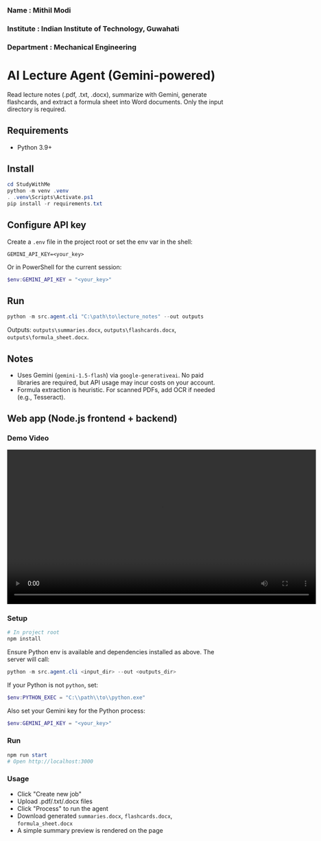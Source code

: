 


### Name : Mithil Modi
### Institute : Indian Institute of Technology, Guwahati
### Department : Mechanical Engineering



# AI Lecture Agent (Gemini-powered)

Read lecture notes (.pdf, .txt, .docx), summarize with Gemini, generate flashcards, and extract a formula sheet into Word documents. Only the input directory is required.

## Requirements
- Python 3.9+

## Install
```powershell
cd StudyWithMe
python -m venv .venv
. .venv\Scripts\Activate.ps1
pip install -r requirements.txt
```

## Configure API key
Create a `.env` file in the project root or set the env var in the shell:
```
GEMINI_API_KEY=<your_key>
```
Or in PowerShell for the current session:
```powershell
$env:GEMINI_API_KEY = "<your_key>"
```

## Run
```powershell
python -m src.agent.cli "C:\path\to\lecture_notes" --out outputs
```
Outputs: `outputs\summaries.docx`, `outputs\flashcards.docx`, `outputs\formula_sheet.docx`.

## Notes
- Uses Gemini (`gemini-1.5-flash`) via `google-generativeai`. No paid libraries are required, but API usage may incur costs on your account.
- Formula extraction is heuristic. For scanned PDFs, add OCR if needed (e.g., Tesseract).

## Web app (Node.js frontend + backend)

### Demo Video
<video src="https://github.com/mmp277/StudyWithMe/releases/download/v1.0.0/Demo.mp4" controls width="720"></video>

### Setup
```powershell
# In project root
npm install
```

Ensure Python env is available and dependencies installed as above. The server will call:
```powershell
python -m src.agent.cli <input_dir> --out <outputs_dir>
```
If your Python is not `python`, set:
```powershell
$env:PYTHON_EXEC = "C:\\path\\to\\python.exe"
```

Also set your Gemini key for the Python process:
```powershell
$env:GEMINI_API_KEY = "<your_key>"
```

### Run
```powershell
npm run start
# Open http://localhost:3000
```

### Usage
- Click "Create new job"
- Upload .pdf/.txt/.docx files
- Click "Process" to run the agent
- Download generated `summaries.docx`, `flashcards.docx`, `formula_sheet.docx`
- A simple summary preview is rendered on the page
